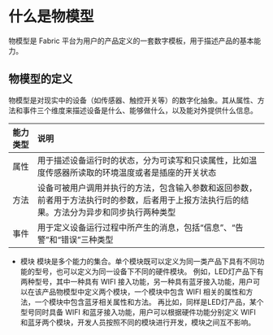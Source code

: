 # 什么是物模型
物模型是 Fabric 平台为用户的产品定义的一套数字模板，用于描述产品的基本能力。
## 物模型的定义
物模型是对现实中的设备（如传感器、触控开关等）的数字化抽象。其从属性、方法和事件三个维度来描述设备是什么、能够做什么，以及能对外提供什么信息。

| 能力类型 | 说明 |
| :---------------- | :---------------- |
| 属性 |  用于描述设备运行时的状态，分为可读写和只读属性，比如温度传感器所读取的环境温度或者是插座的开关状态 |
| 方法 | 设备可被用户调用并执行的方法，包含输入参数和返回参数，前者用于方法执行时的参数，后者用于上报方法执行后的结果。方法分为异步和同步执行两种类型 |
| 事件 | 用于定义设备运行过程中所产生的消息，包括“信息”、“告警”和“错误”三种类型 |

* 模块
  模块是多个能力的集合。单个模块既可以定义为同一类产品下具有不同功能的型号，也可以定义为同一设备下不同的硬件模块。
  例如，LED灯产品下有两种型号，其中一种具有 WIFI 接入功能，另一种具有蓝牙接入功能，用户可以在该产品物模型中定义两个模块，一个模块中包含 WIFI 相关的属性和方法，一个模块中包含蓝牙相关属性和方法。
  再比如，同样是LED灯产品，某个型号同时具备 WIFI 和蓝牙接入功能，用户可以根据硬件功能分别定义 WIFI 和蓝牙两个模块，开发人员按照不同的模块进行开发，模块之间互不影响。